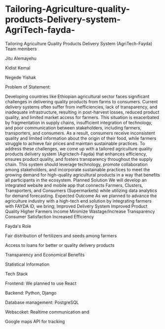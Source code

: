 # Tailoring-Agriculture-quality-products-Delivery-system-AgriTech-fayda-

 Tailoring Agriculture Quality Products Delivery System (AgriTech-Fayda)
Team members


Jitu Alemayehu

Kidist Kemal

Negede Yishak



Problem of Statement:



Developing countries like Ethiopian agricultural sector faces significant challenges in delivering quality products from farms to consumers. Current delivery systems often suffer from inefficiencies, lack of transparency, and inadequate infrastructure, resulting in post-harvest losses, reduced product quality, and limited market access for farmers.
This situation is exacerbated by fragmentation in supply chains, insufficient integration of technology, and poor communication between stakeholders, including farmers, transporters, and consumers. As a result, consumers receive inconsistent quality and limited information about the origin of their food, while farmers struggle to achieve fair prices and maintain sustainable practices.
To address these challenges, we come up with a tailored agriculture quality products delivery system (Agrictech-Fayda) that enhances efficiency, ensures product quality, and fosters transparency throughout the supply chain. This system should leverage technology, promote collaboration among stakeholders, and incorporate sustainable practices to meet the growing demand for high-quality agricultural products in a way that benefits all participants in the ecosystem.
Planned Solution
We will develop an integrated website and mobile app that connects Farmers, Clusters, Transporters, and Consumers (Supermarkets) while utilizing data analytics for demand forecasting.
Expected Outcome
As we planned to advance the agriculture industry with a high-tech end solution by integrating farmers with FAYDA ID, we bring; 
Improved Delivery System
Improved Product Quality
Higher Farmers Income
Minimize Wastage/Increase Transparency
Consumer Satisfaction
Increased Efficiency

Fayda's Role 

Fair distribution of fertilizers and seeds among farmers

Access to loans for better or quality delivery products

Transparency and Economical Benefits

Statistical Information

Tech Stack

Frontend: We planned to use React

Backend: Python, Django

Database management: PostgreSQL

Webscoket: Realtime communication and

Google maps API for tracking
